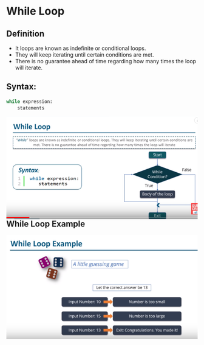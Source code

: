 # While Loop

## Definition

- It loops are known as indefinite or conditional loops.  
- They will keep iterating until certain conditions are met.  
- There is no guarantee ahead of time regarding how many times the loop will iterate.

## Syntax:

```python
while expression:
    statements
```

<img src="../images/05/003.png" alt="while loop" style="float: left;">

## While Loop Example

<img src="../images/05/004.png" alt="while loop example" style="float: left;">